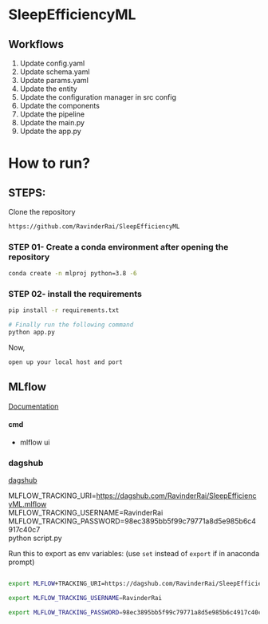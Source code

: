 # SleepEfficiencyML

## Workflows

1. Update config.yaml
2. Update schema.yaml
3. Update params.yaml
4. Update the entity
5. Update the configuration manager in src config
6. Update the components
7. Update the pipeline 
8. Update the main.py
9. Update the app.py

# How to run?

## STEPS:

Clone the repository

```bash
https://github.com/RavinderRai/SleepEfficiencyML
```

### STEP 01- Create a conda environment after opening the repository

```bash
conda create -n mlproj python=3.8 -6
```

### STEP 02- install the requirements
```bash
pip install -r requirements.txt
```


```bash
# Finally run the following command
python app.py
```

Now,
```bash
open up your local host and port
```

## MLflow

[Documentation](https://mlflow.org/docs/latest/index.html)

#### cmd
- mlflow ui


### dagshub
[dagshub](https://dagshub.com/)

MLFLOW_TRACKING_URI=https://dagshub.com/RavinderRai/SleepEfficiencyML.mlflow \
MLFLOW_TRACKING_USERNAME=RavinderRai \
MLFLOW_TRACKING_PASSWORD=98ec3895bb5f99c79771a8d5e985b6c4917c40c7 \
python script.py

Run this to export as env variables:
(use `set` instead of `export` if in anaconda prompt)

```bash

export MLFLOW+TRACKING_URI=https://dagshub.com/RavinderRai/SleepEfficiencyML.mlflow

export MLFLOW_TRACKING_USERNAME=RavinderRai

export MLFLOW_TRACKING_PASSWORD=98ec3895bb5f99c79771a8d5e985b6c4917c40c7

```